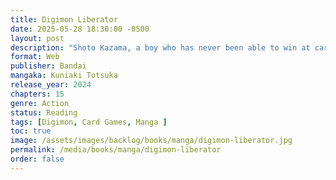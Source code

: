 ```yaml
---
title: Digimon Liberator
date: 2025-05-28 18:30:00 -0500
layout: post
description: "Shoto Kazama, a boy who has never been able to win at card games because of his habit of giving up on things easily, enters the immersive world of Digimon Liberator through the invitation of his childhood friend, Arisa Kinosaki. The game allows players to engage in highly realistic card battles. At first, Shoto is hesitant towards it, but through his engrossing encounters with the Digimon there, he becomes a fan of the game. Encounters with wild Digimon such as Pteromon and battles with NPCs who have gone rogue. These various happenings set the wheels of fate in motion for Shoto and his companions. This is a story about Digimon, and their world."
format: Web
publisher: Bandai
mangaka: Kuniaki Totsuka
release_year: 2024
chapters: 15
genre: Action
status: Reading
tags: [Digimon, Card Games, Manga ]
toc: true
image: /assets/images/backlog/books/manga/digimon-liberator.jpg
permalink: /media/books/manga/digimon-liberator
order: false
---
```


